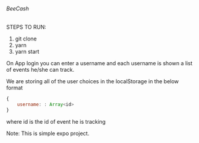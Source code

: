 ###### BeeCash

STEPS TO RUN:

1. git clone
2. yarn
3. yarn start

On App login you can enter a username and each username is shown a list
of events he/she can track.

We are storing all of the user choices in the localStorage in the below format

```javascript
{
	username: : Array<id>
}
```

where id is the id of event he is tracking

Note: This is simple expo project.
